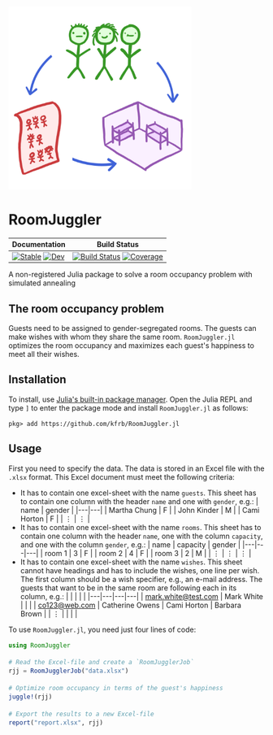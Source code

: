 <img src="docs/src/assets/logo.png" width="360" />

# RoomJuggler
|**Documentation**| **Build Status**|
|---|---|
| [![Stable](https://img.shields.io/badge/docs-stable-blue.svg)](https://kfrb.github.io/RoomJuggler.jl/stable/) [![Dev](https://img.shields.io/badge/docs-dev-blue.svg)](https://kfrb.github.io/RoomJuggler.jl/dev/) | [![Build Status](https://github.com/kfrb/RoomJuggler.jl/actions/workflows/CI.yml/badge.svg?branch=main)](https://github.com/kfrb/RoomJuggler.jl/actions/workflows/CI.yml?query=branch%3Amain) [![Coverage](https://codecov.io/gh/kfrb/RoomJuggler.jl/branch/main/graph/badge.svg)](https://codecov.io/gh/kfrb/RoomJuggler.jl) |

A non-registered Julia package to solve a room occupancy problem with simulated annealing

## The room occupancy problem
Guests need to be assigned to gender-segregated rooms. The guests can make wishes with whom they share the same room.
`RoomJuggler.jl` optimizes the room occupancy and maximizes each guest's happiness to meet all their wishes.

## Installation
To install, use [Julia's built-in package manager](https://docs.julialang.org/en/v1/stdlib/Pkg/). Open the Julia REPL and type `]` to enter the package mode and install `RoomJuggler.jl` as follows:

```shell
pkg> add https://github.com/kfrb/RoomJuggler.jl
```

## Usage
First you need to specify the data. The data is stored in an Excel file with the `.xlsx` format. This Excel document must meet the following criteria:
* It has to contain one excel-sheet with the name `guests`. This sheet has to contain one column with the header `name` and one with `gender`, e.g.: 
    | name | gender |
    |---|---|
    | Martha Chung | F |
    | John Kinder | M |
    | Cami Horton | F |
    | $\vdots$ | $\vdots$ |
* It has to contain one excel-sheet with the name `rooms`. This sheet has to contain one column with the header `name`, one with the column `capacity`, and one with the column `gender`, e.g.: 
    | name | capacity | gender |
    |---|---|---|
    | room 1 | 3 | F |
    | room 2 | 4 | F |
    | room 3 | 2 | M |
    | $\vdots$ | $\vdots$ | $\vdots$ |
* It has to contain one excel-sheet with the name `wishes`. This sheet cannot have headings and has to include the wishes, one line per wish. The first column should be a wish specifier, e.g., an e-mail address. The guests that want to be in the same room are following each in its column, e.g.:
    | | | | |
    |---|---|---|---|
    | mark.white@test.com | Mark White      | | |
    | co123@web.com       | Catherine Owens | Cami Horton | Barbara Brown |
    | $\vdots$ | | | |

To use `RoomJuggler.jl`, you need just four lines of code:
```julia
using RoomJuggler

# Read the Excel-file and create a `RoomJugglerJob`
rjj = RoomJugglerJob("data.xlsx")

# Optimize room occupancy in terms of the guest's happiness
juggle!(rjj)

# Export the results to a new Excel-file
report("report.xlsx", rjj)
```

